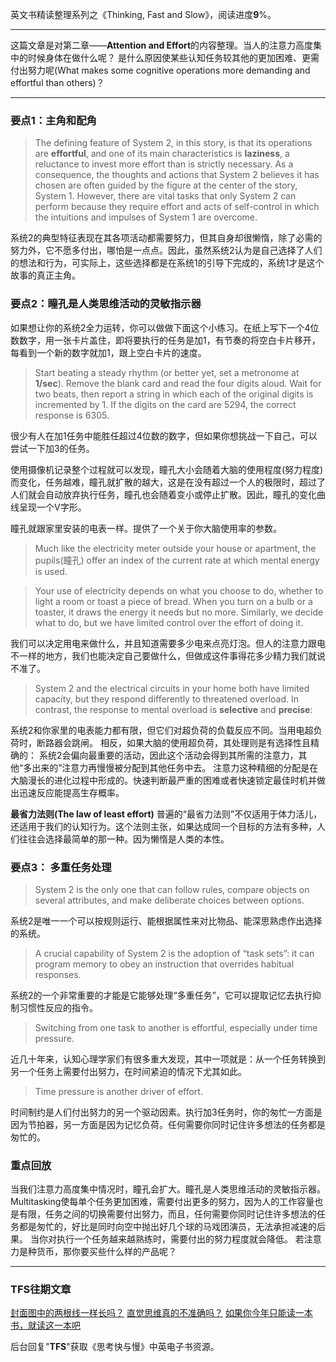 英文书精读整理系列之《Thinking, Fast and Slow》，阅读进度**9**%。

- - - - - 
这篇文章是对第二章——**Attention and Effort**的内容整理。当人的注意力高度集中的时候身体在做什么呢？
是什么原因使某些认知任务较其他的更加困难、更需付出努力呢(What makes some cognitive operations more demanding and effortful than others)？

- - - - - 
### 要点1：主角和配角
>The defining feature of System 2, in this story, is that its operations are **effortful**, and one of its main characteristics is **laziness**, a reluctance to invest more effort than is strictly necessary. 
>As a consequence, the thoughts and actions that System 2 believes it has chosen are often guided by the figure at the center of the story, System 1. However, there are vital tasks that only System 2 can perform because they require effort and acts of self-control in which the intuitions and impulses of System 1 are overcome.

系统2的典型特征表现在其各项活动都需要努力，但其自身却很懒惰，除了必需的努力外，它不愿多付出，哪怕是一点点。因此，虽然系统2认为是自己选择了人们的想法和行为，可实际上，这些选择都是在系统1的引导下完成的，系统1才是这个故事的真正主角。

### 要点2：瞳孔是人类思维活动的灵敏指示器
如果想让你的系统2全力运转，你可以做做下面这个小练习。在纸上写下一个4位数数字，用一张卡片盖住，即将要执行的任务是加1，有节奏的将空白卡片移开，每看到一个新的数字就加1，跟上空白卡片的速度。
>Start beating a steady rhythm (or better yet, set a metronome at **1/sec**). 
>Remove the blank card and read the four digits aloud. 
>Wait for two beats, then report a string in which each of the original digits is incremented by 1.
> If the digits on the card are 5294, the correct response is 6305.

很少有人在加1任务中能胜任超过4位数的数字，但如果你想挑战一下自己，可以尝试一下加3的任务。

使用摄像机记录整个过程就可以发现，瞳孔大小会随着大脑的使用程度(努力程度)而变化，任务越难，瞳孔就扩散的越大，这是在没有超过一个人的极限时，超过了人们就会自动放弃执行任务，瞳孔也会随着变小或停止扩散。因此，瞳孔的变化曲线呈现一个V字形。

瞳孔就跟家里安装的电表一样。提供了一个关于你大脑使用率的参数。
> Much like the electricity meter outside your house or apartment, the pupils(瞳孔) offer an index of the current rate at which mental energy is used. 

> Your use of electricity depends on what you choose to do, whether to light a room or toast a piece of bread. 
>When you turn on a bulb or a toaster, it draws the energy it needs but no more.
> Similarly, we decide what to do, but we have limited control over the effort of doing it.

我们可以决定用电来做什么，并且知道需要多少电来点亮灯泡。但人的注意力跟电不一样的地方，我们也能决定自己要做什么，但做成这件事得花多少精力我们就说不准了。

> System 2 and the electrical circuits in your home both have limited capacity, but they respond differently to threatened overload.
> In contrast, the response to mental overload is **selective** and **precise**:

系统2和你家里的电表能力都有限，但它们对超负荷的负载反应不同。当用电超负荷时，断路器会跳闸。
相反，如果大脑的使用超负荷，其处理则是有选择性且精确的：
系统2会偏向最重要的活动，因此这个活动会得到其所需的注意力，其他“多出来的”注意力再慢慢被分配到其他任务中去。
注意力这种精细的分配是在大脑漫长的进化过程中形成的。快速判断最严重的困难或者快速锁定最佳时机并做出迅速反应能提高生存概率。

**最省力法则(The law of least effort)**
普遍的“最省力法则”不仅适用于体力活儿，还适用于我们的认知行为。这个法则主张，如果达成同一个目标的方法有多种，人们往往会选择最简单的那一种。因为懒惰是人类的本性。

### 要点3： 多重任务处理
>System 2 is the only one that can follow rules, compare objects on several attributes, and make deliberate choices between options.

系统2是唯一一个可以按规则运行、能根据属性来对比物品、能深思熟虑作出选择的系统。

>A crucial capability of System 2 is the adoption of “task sets”: it can program memory to obey an instruction that overrides habitual responses.

系统2的一个非常重要的才能是它能够处理“多重任务”，它可以提取记忆去执行抑制习惯性反应的指令。

> Switching from one task to another is effortful, especially under time pressure.

近几十年来，认知心理学家们有很多重大发现，其中一项就是：从一个任务转换到另一个任务上需要付出努力，在时间紧迫的情况下尤其如此。

>Time pressure is another driver of effort.

时间制约是人们付出努力的另一个驱动因素。执行加3任务时，你的匆忙一方面是因为节拍器，另一方面是因为记忆负荷。任何需要你同时记住许多想法的任务都是匆忙的。

### 重点回放
当我们注意力高度集中情况时，瞳孔会扩大。瞳孔是人类思维活动的灵敏指示器。
Multitasking使每单个任务更加困难，需要付出更多的努力，因为人的工作容量也是有限，任务之间的切换需要付出努力，而且，任何需要你同时记住许多想法的任务都是匆忙的，好比是同时向空中抛出好几个球的马戏团演员，无法承担减速的后果。
当你对执行一个任务越来越熟练时，需要付出的努力程度就会降低。
若注意力是种货币，那你要买些什么样的产品呢？

- - - - - 
### TFS往期文章
[封面图中的两根线一样长吗？](https://mp.weixin.qq.com/s/p2m1JIds49NOp3qUAJ1b0A)
[直觉思维真的不准确吗？](https://mp.weixin.qq.com/s/n6zxKsNZpYGvps5SUyU-hg)
[如果你今年只能读一本书，就读这一本吧](https://mp.weixin.qq.com/s/OPFALfhnPDOzSxoQ2-CkIg)

后台回复"**TFS**"获取《思考快与慢》中英电子书资源。




